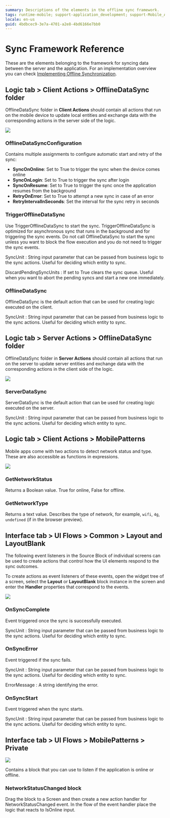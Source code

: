 ```yaml
---
summary: Descriptions of the elements in the offline sync framework. 
tags: runtime-mobile; support-application_development; support-Mobile_Apps
locale: en-us
guid: 4bdbcec9-3e7a-4701-a2e8-4bd6166e7bb0
---
```


# Sync Framework Reference

These are the elements belonging to the framework for syncing data between the server and the application. For an implementation overview you can check [Implementing Offline Synchronization](<sync-implement.md>).


## Logic tab > Client Actions > OfflineDataSync folder

OfflineDataSync folder in **Client Actions** should contain all actions that run on the mobile device to update local entities and exchange data with the corresponding actions in the server side of the logic.

![](images/sync-logic-client-offlinedatasync.png)

### OfflineDataSyncConfiguration

Contains multiple assignments to configure automatic start and retry of the sync:

* **SyncOnOnline**: Set to True to trigger the sync when the device comes online
* **SyncOnLogin**: Set to True to trigger the sync after login
* **SyncOnResume**: Set to True to trigger the sync once the application resumes from the background
* **RetryOnError**: Set to True to attempt a new sync in case of an error
* **RetryIntervalInSeconds**: Set the interval for the sync retry in seconds

### TriggerOfflineDataSync

Use TriggerOfflineDataSync to start the sync. TriggerOfflineDataSync is optimized for asynchronous sync that runs in the background and for triggering the sync events. Do not call OfflineDataSync to start the sync unless you want to block the flow execution and you do not need to trigger the sync events.

SyncUnit
:   String input parameter that can be passed from business logic to the sync actions. Useful for deciding which entity to sync.

DiscardPendingSyncUnits
:   If set to True clears the sync queue. Useful when you want to abort the pending syncs and start a new one immediately.

### OfflineDataSync

OfflineDataSync is the default action that can be used for creating logic executed on the client.

SyncUnit
:   String input parameter that can be passed from business logic to the sync actions. Useful for deciding which entity to sync.


## Logic tab > Server Actions > OfflineDataSync folder

OfflineDataSync folder in **Server Actions** should contain all actions that run on the server to update server entities and exchange data with the corresponding actions in the client side of the logic.

![](images/sync-logic-server-offlinedatasync.png)

### ServerDataSync

ServerDataSync is the default action that can be used for creating logic executed on the server.

SyncUnit
:   String input parameter that can be passed from business logic to the sync actions. Useful for deciding which entity to sync.


## Logic tab > Client Actions > MobilePatterns 

Mobile apps come with two actions to detect network status and type. These are also accessible as functions in expressions.

![](images/sync-logic-client-mobilepatterns.png)

### GetNetworkStatus

Returns a Boolean value. True for online, False for offline.

### GetNetworkType

Returns a text value. Describes the type of network, for example, `wifi`, `4g`, `undefined` (if in the browser preview).


## Interface tab > UI Flows > Common > Layout and LayoutBlank

The following event listeners in the Source Block of individual screens can be used to create actions that control how the UI elements respond to the sync outcomes.

To create actions as event listeners of these events, open the widget tree of a screen, select the **Layout** or **LayoutBlank** block instance in the screen and enter the **Handler** properties that correspond to the events.

![](images/sync-interface-screen-layout.png)

### OnSyncComplete

Event triggered once the sync is successfully executed.

SyncUnit
:   String input parameter that can be passed from business logic to the sync actions. Useful for deciding which entity to sync.

### OnSyncError

Event triggered if the sync fails.

SyncUnit
:   String input parameter that can be passed from business logic to the sync actions. Useful for deciding which entity to sync.

ErrorMessage
:   A string identifying the error.

### OnSyncStart

Event triggered when the sync starts.

SyncUnit
:   String input parameter that can be passed from business logic to the sync actions. Useful for deciding which entity to sync.


## Interface tab > UI Flows > MobilePatterns > Private

![](images/sync-interface-networkstatuschanged.png)

Contains a block that you can use to listen if the application is online or offline.

### NetworkStatusChanged block

Drag the block to a Screen and then create a new action handler for NetworkStatusChanged event. In the flow of the event handler place the logic that reacts to IsOnline input.
